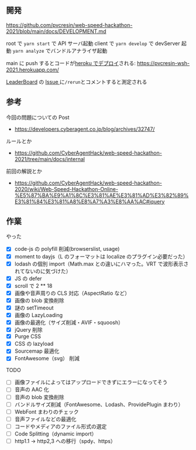 ## 開発

https://github.com/pvcresin/web-speed-hackathon-2021/blob/main/docs/DEVELOPMENT.md

root で `yarn start` で API サーバ起動
client で `yarn develop` で devServer 起動
`yarn analyze` でバンドルアナライザ起動

main に push するとコードが[heroku でデプロイ](https://dashboard.heroku.com/apps/pvcresin-wsh-2021/activity)される: https://pvcresin-wsh-2021.herokuapp.com/

[LeaderBoard](https://github.com/CyberAgentHack/web-speed-hackathon-2021-leaderboard) の [Issue ](https://github.com/CyberAgentHack/web-speed-hackathon-2021-leaderboard/issues/21)に`/rerun`とコメントすると測定される

## 参考

今回の問題についての Post

- https://developers.cyberagent.co.jp/blog/archives/32747/

ルールとか

- https://github.com/CyberAgentHack/web-speed-hackathon-2021/tree/main/docs/internal

前回の解説とか

- https://github.com/CyberAgentHack/web-speed-hackathon-2020/wiki/Web-Speed-Hackathon-Online-%E5%87%BA%E9%A1%8C%E3%81%AE%E3%81%AD%E3%82%89%E3%81%84%E3%81%A8%E8%A7%A3%E8%AA%AC#jquery

## 作業

やった

- [x] code-js の polyfill 削減(browserslist, usage)
- [x] moment to dayjs（L のフォーマットは localize のプラグイン必要だった）
- [x] lodash の個別 import（Math.max との違いにハマった。VRT で波形表示されてないのに気づけた）
- [x] JS の defer
- [x] scroll で 2 \*\* 18
- [x] 画像や音声周りの CLS 対応（AspectRatio など）
- [x] 画像の blob 変換削除
- [x] 謎の setTimeout
- [x] 画像の LazyLoading
- [x] 画像の最適化（サイズ削減・AVIF・squoosh）
- [x] jQuery 削除
- [x] Purge CSS
- [x] CSS の lazyload
- [x] Sourcemap 最適化
- [x] FontAwesome（svg） 削減

TODO

- [ ] 画像ファイルによってはアップロードできずにエラーになってそう
- [ ] 音声の AAC 化
- [ ] 音声の blob 変換削除
- [ ] バンドルサイズ削減（FontAwesome、Lodash、ProvidePlugin まわり）
- [ ] WebFont まわりのチェック
- [ ] 音声ファイルなどの最適化
- [ ] コードやメディアのファイル形式の選定
- [ ] Code Splitting（dynamic import）
- [ ] http1.1 -> http2,3 への移行（spdy、https）
